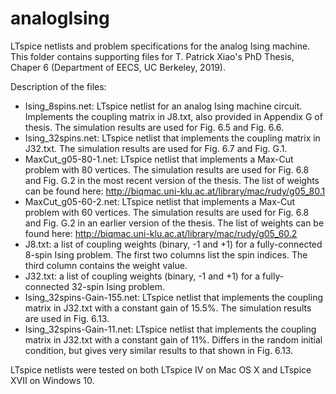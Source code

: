 # analogIsing
LTspice netlists and problem specifications for the analog Ising machine. This folder contains supporting files for T. Patrick Xiao's PhD Thesis, Chaper 6 (Department of EECS, UC Berkeley, 2019).

Description of the files:
- Ising_8spins.net: LTspice netlist for an analog Ising machine circuit. Implements the coupling matrix in J8.txt, also provided in Appendix G of thesis. The simulation results are used for Fig. 6.5 and Fig. 6.6.
- Ising_32spins.net: LTspice netlist that implements the coupling matrix in J32.txt. The simulation results are used for Fig. 6.7 and Fig. G.1.
- MaxCut_g05-80-1.net: LTspice netlist that implements a Max-Cut problem with 80 vertices. The simulation results are used for Fig. 6.8 and Fig. G.2 in the most recent version of the thesis. The list of weights can be found here: http://biqmac.uni-klu.ac.at/library/mac/rudy/g05_80.1
- MaxCut_g05-60-2.net: LTspice netlist that implements a Max-Cut problem with 60 vertices. The simulation results are used for Fig. 6.8 and Fig. G.2 in an earlier version of the thesis. The list of weights can be found here: http://biqmac.uni-klu.ac.at/library/mac/rudy/g05_60.2
- J8.txt: a list of coupling weights (binary, -1 and +1) for a fully-connected 8-spin Ising problem. The first two columns list the spin indices. The third column contains the weight value.
- J32.txt: a list of coupling weights (binary, -1 and +1) for a fully-connected 32-spin Ising problem.
- Ising_32spins-Gain-155.net: LTspice netlist that implements the coupling matrix in J32.txt with a constant gain of 15.5%. The simulation results are used in Fig. 6.13.
- Ising_32spins-Gain-11.net: LTspice netlist that implements the coupling matrix in J32.txt with a constant gain of 11%. Differs in the random initial condition, but gives very similar results to that shown in Fig. 6.13.

LTspice netlists were tested on both LTspice IV on Mac OS X and LTspice XVII on Windows 10.

